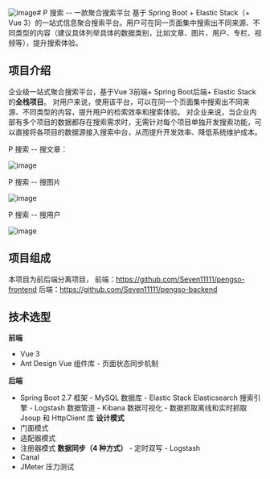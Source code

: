 ![image](https://github.com/Seven11111/pengso-backend/assets/101923429/aeeb43ed-8ef7-4dab-b7cd-0c1390b47584)# P 搜索 -- 一款聚合搜索平台
基于 Spring Boot + Elastic Stack（+ Vue 3）的一站式信息聚合搜索平台。用户可在同一页面集中搜索出不同来源、不同类型的内容（建议具体列举具体的数据类别，比如文章、图片、用户、专栏、视频等），提升搜索体验。

## 项目介绍
企业级一站式聚合搜索平台，基于Vue 3前端+ Spring Boot后端+ Elastic Stack的**全栈项目**。
对用户来说，使用该平台，可以在同一个页面集中搜索出不同来源、不同类型的内容，提升用户的检索效率和搜索体验。
对企业来说，当企业内部有多个项目的数据都存在搜索需求时，无需针对每个项目单独开发搜索功能，可以直接将各项目的数据源接入搜索中台，从而提升开发效率、降低系统维护成本。

P 搜索 -- 搜文章：

![image](https://github.com/Seven11111/pengso-backend/assets/101923429/64c459ea-df92-45c6-8a81-c0854388cfda)

P 搜索 -- 搜图片

![image](https://github.com/Seven11111/pengso-backend/assets/101923429/7f26feb1-35b5-4673-904f-5627f271ffaa)

P 搜索 -- 搜用户

![image](https://github.com/Seven11111/pengso-backend/assets/101923429/8f7f25ec-4a7f-401f-8bbf-e5e7f2d616d0)

## 项目组成
本项目为前后端分离项目，
前端：https://github.com/Seven11111/pengso-frontend
后端：https://github.com/Seven11111/pengso-backend

## 技术选型
**前端**
- ​Vue 3​
- Ant Design Vue 组件库
​- 页面状态同步机制​​

**后端**
- ​Spring Boot 2.7 框架
​- MySQL 数据库
​- Elastic Stack ​Elasticsearch 搜索引擎
​- Logstash 数据管道
​- Kibana 数据可视化
​- 数据抓取​离线和实时抓取​Jsoup 和 HttpClient 库​
**设计模式** ​
- 门面模式​
- 适配器模式​
- 注册器模式
​**数据同步（4 种方式）** 
​- 定时​双写
​- Logstash​
- Canal​
- JMeter 压力测试


